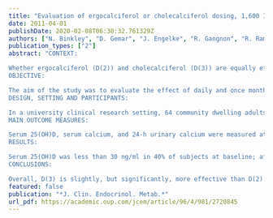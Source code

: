 ```yaml
---
title: "Evaluation of ergocalciferol or cholecalciferol dosing, 1,600 IU daily or 50,000 IU monthly in older adults"
date: 2011-04-01
publishDate: 2020-02-08T06:30:32.761329Z
authors: ["N. Binkley", "D. Gemar", "J. Engelke", "R. Gangnon", "R. Ramamurthy", "D. Krueger", "M. K. Drezner"]
publication_types: ["2"]
abstract: "CONTEXT:

Whether ergocalciferol (D(2)) and cholecalciferol (D(3)) are equally effective to increase and maintain serum 25-hydroxyvitamin D [25(OH)D] concentration is controversial.
OBJECTIVE:

The aim of the study was to evaluate the effect of daily and once monthly dosing of D(2) or D(3) on circulating 25(OH)D and serum and urinary calcium.
DESIGN, SETTING AND PARTICIPANTS:

In a university clinical research setting, 64 community dwelling adults age 65+ were randomly assigned to receive daily (1,600 IU) or once-monthly (50,000 IU) D(2) or D(3) for 1 yr.
MAIN OUTCOME MEASURES:

Serum 25(OH)D, serum calcium, and 24-h urinary calcium were measured at months 0, 1, 2, 3, 6, 9, and 12. Serum PTH, bone-specific alkaline phosphatase, and N-telopeptide were measured at months 0, 3, 6, and 12.
RESULTS:

Serum 25(OH)D was less than 30 ng/ml in 40% of subjects at baseline; after 12 months of vitamin D dosing, levels in 19% of subjects (n = 12, seven receiving daily doses and five monthly doses) remained low, despite compliance of more than 91%. D(2) dosing increased 25(OH)D(2) but produced a decline (P < 0.0001) in 25(OH)D(3). Substantial between-individual variation in 25(OH)D response was observed for both D(2) and D(3). The highest 25(OH)D observed was 72.5 ng/ml. Vitamin D administration did not alter serum calcium, PTH, bone-specific alkaline phosphatase, N-telopeptide, or 24-h urine calcium.
CONCLUSIONS:

Overall, D(3) is slightly, but significantly, more effective than D(2) to increase serum 25(OH)D. One year of D(2) or D(3) dosing (1,600 IU daily or 50,000 IU monthly) does not produce toxicity, and 25(OH)D levels of less than 30 ng/ml persist in approximately 20% of individuals. Substantial between-individual response to administered vitamin D(2) or D(3) is observed."
featured: false
publication: "*J. Clin. Endocrinol. Metab.*"
url_pdf: https://academic.oup.com/jcem/article/96/4/981/2720845
---
```


